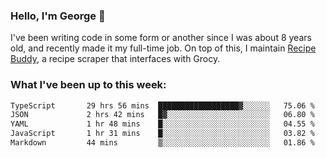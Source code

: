 ### Hello, I'm George 👋

I've been writing code in some form or another since I was about 8 years old, and recently made it my full-time job. On top of this, I maintain [Recipe Buddy](https://github.com/georgegebbett/recipe-buddy), a recipe scraper that interfaces with Grocy.  

<!--
**georgegebbett/georgegebbett** is a ✨ _special_ ✨ repository because its `README.md` (this file) appears on your GitHub profile.

Here are some ideas to get you started:

- 🔭 I’m currently working on ...
- 🌱 I’m currently learning ...
- 👯 I’m looking to collaborate on ...
- 🤔 I’m looking for help with ...
- 💬 Ask me about ...
- 📫 How to reach me: ...
- 😄 Pronouns: ...
- ⚡ Fun fact: ...
-->

### What I've been up to this week:
<!--START_SECTION:waka-->

```txt
TypeScript       29 hrs 56 mins  ██████████████████▓░░░░░░   75.06 %
JSON             2 hrs 42 mins   █▓░░░░░░░░░░░░░░░░░░░░░░░   06.80 %
YAML             1 hr 48 mins    █░░░░░░░░░░░░░░░░░░░░░░░░   04.55 %
JavaScript       1 hr 31 mins    █░░░░░░░░░░░░░░░░░░░░░░░░   03.82 %
Markdown         44 mins         ▒░░░░░░░░░░░░░░░░░░░░░░░░   01.86 %
```

<!--END_SECTION:waka-->
